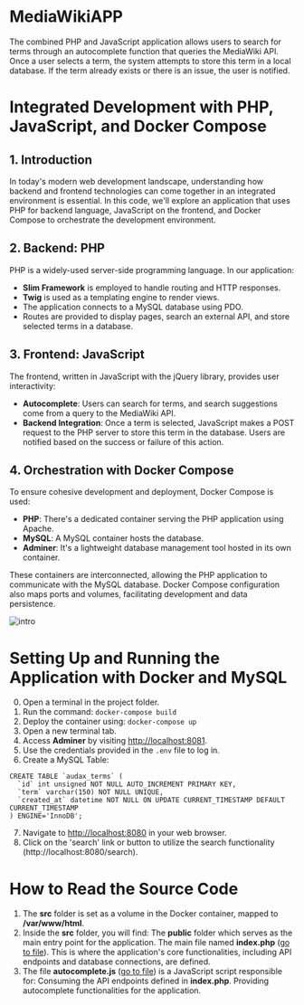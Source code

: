 # MediaWikiAPP
 
 The combined PHP and JavaScript application allows users to search for terms through an autocomplete function that queries the MediaWiki API. Once a user selects a term, the system attempts to store this term in a local database. If the term already exists or there is an issue, the user is notified.

# Integrated Development with PHP, JavaScript, and Docker Compose

## 1. Introduction

In today's modern web development landscape, understanding how backend and frontend technologies can come together in an integrated environment is essential. In this code, we'll explore an application that uses PHP for backend language, JavaScript on the frontend, and Docker Compose to orchestrate the development environment.

## 2. Backend: PHP

PHP is a widely-used server-side programming language. In our application:

- **Slim Framework** is employed to handle routing and HTTP responses.
- **Twig** is used as a templating engine to render views.
- The application connects to a MySQL database using PDO.
- Routes are provided to display pages, search an external API, and store selected terms in a database.

## 3. Frontend: JavaScript

The frontend, written in JavaScript with the jQuery library, provides user interactivity:

- **Autocomplete**: Users can search for terms, and search suggestions come from a query to the MediaWiki API.
- **Backend Integration**: Once a term is selected, JavaScript makes a POST request to the PHP server to store this term in the database. Users are notified based on the success or failure of this action.

## 4. Orchestration with Docker Compose

To ensure cohesive development and deployment, Docker Compose is used:

- **PHP**: There's a dedicated container serving the PHP application using Apache.
- **MySQL**: A MySQL container hosts the database.
- **Adminer**: It's a lightweight database management tool hosted in its own container.

These containers are interconnected, allowing the PHP application to communicate with the MySQL database. Docker Compose configuration also maps ports and volumes, facilitating development and data persistence.

![intro](https://i.imgur.com/6UIiMLv.png)

# Setting Up and Running the Application with Docker and MySQL

0. Open a terminal in the project folder.
1. Run the command: `docker-compose build`
2. Deploy the container using: `docker-compose up`
3. Open a new terminal tab.
4. Access **Adminer** by visiting [http://localhost:8081](http://localhost:8081).
5. Use the credentials provided in the `.env` file to log in.
6. Create a MySQL Table:
```
CREATE TABLE `audax_terms` (
  `id` int unsigned NOT NULL AUTO_INCREMENT PRIMARY KEY,
  `term` varchar(150) NOT NULL UNIQUE,
  `created_at` datetime NOT NULL ON UPDATE CURRENT_TIMESTAMP DEFAULT CURRENT_TIMESTAMP
) ENGINE='InnoDB';
```
7. Navigate to [http://localhost:8080](http://localhost:8080) in your web browser.
8. Click on the 'search' link or button to utilize the search functionality (http://localhost:8080/search).

# How to Read the Source Code

1. The **src** folder is set as a volume in the Docker container, mapped to **/var/www/html**.
2. Inside the **src** folder, you will find: The **public** folder which serves as the main entry point for the application. The main file named **index.php** ([go to file](https://github.com/AFelipeTrujillo/audax-media-wiki-app/blob/main/src/public/index.php)). This is where the application's core functionalities, including API endpoints and database connections, are defined.
3. The file **autocomplete.js** ([go to file](https://github.com/AFelipeTrujillo/audax-media-wiki-app/blob/main/src/public/autocomplete.js)) is a JavaScript script responsible for: Consuming the API endpoints defined in **index.php**. Providing autocomplete functionalities for the application.
